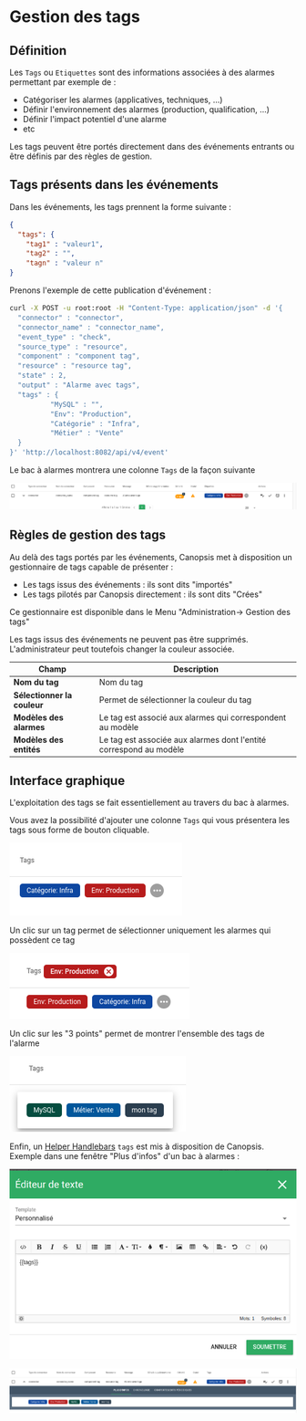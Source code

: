 # Gestion des tags

## Définition

Les `Tags` ou `Etiquettes` sont des informations associées à des alarmes permettant par exemple de :

* Catégoriser les alarmes (applicatives, techniques, ...)
* Définir l'environnement des alarmes (production, qualification, ...)
* Définir l'impact potentiel d'une alarme
* etc

Les tags peuvent être portés directement dans des événements entrants ou être définis par des règles de gestion.

## Tags présents dans les événements

Dans les événements, les tags prennent la forme suivante :

```json
{
  "tags": {
    "tag1" : "valeur1",
    "tag2" : "",
    "tagn" : "valeur n"
}
```

Prenons l'exemple de cette publication d'événement :

```sh
curl -X POST -u root:root -H "Content-Type: application/json" -d '{
  "connector" : "connector",
  "connector_name" : "connector_name",
  "event_type" : "check",
  "source_type" : "resource",
  "component" : "component tag",
  "resource" : "resource tag",
  "state" : 2,
  "output" : "Alarme avec tags",
  "tags" : {
          "MySQL" : "",
          "Env": "Production",
          "Catégorie" : "Infra",
          "Métier" : "Vente"
  }
}' 'http://localhost:8082/api/v4/event'
```

Le bac à alarmes montrera une colonne `Tags` de la façon suivante

![gestion-des-tags-1](./img/gestion-des-tags-1.png)


## Règles de gestion des tags

Au delà des tags portés par les événements, Canopsis met à disposition un gestionnaire de tags capable de présenter :

* Les tags issus des événements : ils sont dits "importés"
* Les tags pilotés par Canopsis directement : ils sont dits "Crées"

Ce gestionnaire est disponible dans le Menu "Administration-> Gestion des tags"

Les tags issus des événements ne peuvent pas être supprimés. L'administrateur peut toutefois changer la couleur associée.  


| Champ | Description |
|-------| ------------|
| **Nom du tag**  | Nom du tag |
| **Sélectionner la couleur** | Permet de sélectionner la couleur du tag |
| **Modèles des alarmes** | Le tag est associé aux alarmes qui correspondent au modèle |
| **Modèles des entités** | Le tag est associée aux alarmes dont l'entité correspond au modèle |


## Interface graphique

L'exploitation des tags se fait essentiellement au travers du bac à alarmes.

Vous avez la possibilité d'ajouter une colonne `Tags` qui vous présentera les tags sous forme de bouton cliquable.  

![gestion-des-tags-2](./img/gestion-des-tags-2.png)

Un clic sur un tag permet de sélectionner uniquement les alarmes qui possèdent ce tag

![gestion-des-tags-3](./img/gestion-des-tags-3.png)

Un clic sur les "3 points" permet de montrer l'ensemble des tags de l'alarme

![gestion-des-tags-4](./img/gestion-des-tags-4.png)

Enfin, un [Helper Handlebars](../interface/helpers/index.md#helper-tags) `tags` est mis à disposition de Canopsis.  
Exemple dans une fenêtre "Plus d'infos" d'un bac à alarmes :

![gestion-des-tags-5](./img/gestion-des-tags-5.png)

![gestion-des-tags-6](./img/gestion-des-tags-6.png)
